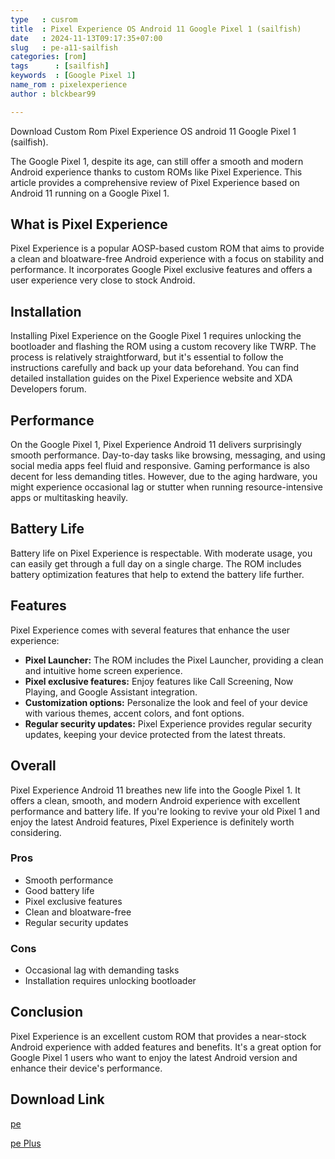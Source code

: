 ```yaml
---
type   : cusrom
title  : Pixel Experience OS Android 11 Google Pixel 1 (sailfish)
date   : 2024-11-13T09:17:35+07:00
slug   : pe-a11-sailfish
categories: [rom]
tags      : [sailfish]
keywords  : [Google Pixel 1]
name_rom : pixelexperience
author : blckbear99

---
```


Download Custom Rom Pixel Experience OS android 11 Google Pixel 1 (sailfish).

The Google Pixel 1, despite its age, can still offer a smooth and modern Android experience thanks to custom ROMs like Pixel Experience. This article provides a comprehensive review of Pixel Experience based on Android 11 running on a Google Pixel 1.

## What is Pixel Experience

Pixel Experience is a popular AOSP-based custom ROM that aims to provide a clean and bloatware-free Android experience with a focus on stability and performance. It incorporates Google Pixel exclusive features and offers a user experience very close to stock Android.

## Installation

Installing Pixel Experience on the Google Pixel 1 requires unlocking the bootloader and flashing the ROM using a custom recovery like TWRP. The process is relatively straightforward, but it's essential to follow the instructions carefully and back up your data beforehand. You can find detailed installation guides on the Pixel Experience website and XDA Developers forum.

## Performance

On the Google Pixel 1, Pixel Experience Android 11 delivers surprisingly smooth performance. Day-to-day tasks like browsing, messaging, and using social media apps feel fluid and responsive. Gaming performance is also decent for less demanding titles. However, due to the aging hardware, you might experience occasional lag or stutter when running resource-intensive apps or multitasking heavily.

## Battery Life

Battery life on Pixel Experience is respectable. With moderate usage, you can easily get through a full day on a single charge. The ROM includes battery optimization features that help to extend the battery life further.

## Features

Pixel Experience comes with several features that enhance the user experience:

* **Pixel Launcher:** The ROM includes the Pixel Launcher, providing a clean and intuitive home screen experience.
* **Pixel exclusive features:** Enjoy features like Call Screening, Now Playing, and Google Assistant integration.
* **Customization options:** Personalize the look and feel of your device with various themes, accent colors, and font options.
* **Regular security updates:** Pixel Experience provides regular security updates, keeping your device protected from the latest threats.

## Overall

Pixel Experience Android 11 breathes new life into the Google Pixel 1. It offers a clean, smooth, and modern Android experience with excellent performance and battery life. If you're looking to revive your old Pixel 1 and enjoy the latest Android features, Pixel Experience is definitely worth considering.

### Pros

* Smooth performance
* Good battery life
* Pixel exclusive features
* Clean and bloatware-free
* Regular security updates

### Cons

* Occasional lag with demanding tasks
* Installation requires unlocking bootloader

## Conclusion

Pixel Experience is an excellent custom ROM that provides a near-stock Android experience with added features and benefits. It's a great option for Google Pixel 1 users who want to enjoy the latest Android version and enhance their device's performance.


## Download Link
[pe](https://t.me/Pixel1Updates/1173?single)

[pe Plus](https://t.me/Pixel1Updates/1178?single)





